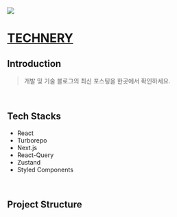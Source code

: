 <img src="https://i.imgur.com/QGp88cp.png">

# [TECHNERY](https://technery.vercel.app/)

## Introduction

> 개발 및 기술 블로그의 최신 포스팅을 한곳에서 확인하세요.

<br/>

## Tech Stacks

- React
- Turborepo
- Next.js
- React-Query
- Zustand
- Styled Components

<br/>

## Project Structure
